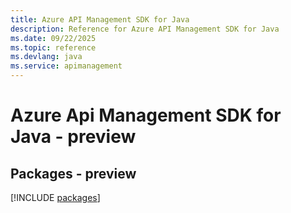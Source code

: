 ```yaml
---
title: Azure API Management SDK for Java
description: Reference for Azure API Management SDK for Java
ms.date: 09/22/2025
ms.topic: reference
ms.devlang: java
ms.service: apimanagement
---
```

# Azure Api Management SDK for Java - preview
## Packages - preview
[!INCLUDE [packages](api-management-index.md)]